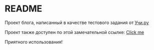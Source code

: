 # README

<p>Проект блога, написанный в качестве тестового задания от <a href="http://uchi.ru">Учи.ру</a></p>

<p>Проект также доступен по этой замечательной ссылке: <a href="https://simpleblog13.herokuapp.com">Click me</a>

Приятного использования!
